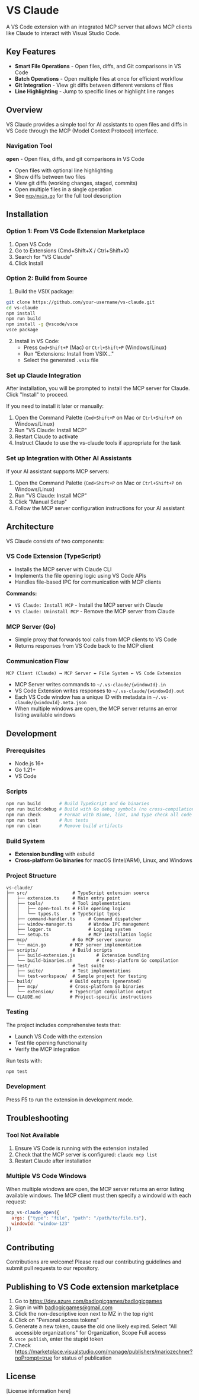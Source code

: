 # VS Claude

A VS Code extension with an integrated MCP server that allows MCP clients like Claude to interact with Visual Studio Code.

## Key Features

- **Smart File Operations** - Open files, diffs, and Git comparisons in VS Code
- **Batch Operations** - Open multiple files at once for efficient workflow
- **Git Integration** - View git diffs between different versions of files
- **Line Highlighting** - Jump to specific lines or highlight line ranges

## Overview

VS Claude provides a simple tool for AI assistants to open files and diffs in VS Code through the MCP (Model Context Protocol) interface.

### Navigation Tool

**open** - Open files, diffs, and git comparisons in VS Code
- Open files with optional line highlighting
- Show diffs between two files
- View git diffs (working changes, staged, commits)
- Open multiple files in a single operation
- See [`mcp/main.go`](mcp/main.go) for the full tool description

## Installation

### Option 1: From VS Code Extension Marketplace
1. Open VS Code
2. Go to Extensions (Cmd+Shift+X / Ctrl+Shift+X)
3. Search for "VS Claude"
4. Click Install

### Option 2: Build from Source
1. Build the VSIX package:
```bash
git clone https://github.com/your-username/vs-claude.git
cd vs-claude
npm install
npm run build
npm install -g @vscode/vsce
vsce package
```

2. Install in VS Code:
   - Press `Cmd+Shift+P` (Mac) or `Ctrl+Shift+P` (Windows/Linux)
   - Run "Extensions: Install from VSIX..."
   - Select the generated `.vsix` file

### Set up Claude Integration
After installation, you will be prompted to install the MCP server for Claude. Click "Install" to proceed.

If you need to install it later or manually:
1. Open the Command Palette (`Cmd+Shift+P` on Mac or `Ctrl+Shift+P` on Windows/Linux)
2. Run "VS Claude: Install MCP"
3. Restart Claude to activate
4. Instruct Claude to use the vs-claude tools if appropriate for the task

### Set up Integration with Other AI Assistants
If your AI assistant supports MCP servers:
1. Open the Command Palette (`Cmd+Shift+P` on Mac or `Ctrl+Shift+P` on Windows/Linux)
2. Run "VS Claude: Install MCP"
3. Click "Manual Setup"
4. Follow the MCP server configuration instructions for your AI assistant

## Architecture

VS Claude consists of two components:

### VS Code Extension (TypeScript)
- Installs the MCP server with Claude CLI
- Implements the file opening logic using VS Code APIs
- Handles file-based IPC for communication with MCP clients

**Commands:**
- `VS Claude: Install MCP` - Install the MCP server with Claude
- `VS Claude: Uninstall MCP` - Remove the MCP server from Claude

### MCP Server (Go)
- Simple proxy that forwards tool calls from MCP clients to VS Code
- Returns responses from VS Code back to the MCP client

### Communication Flow
```
MCP Client (Claude) ↔ MCP Server ↔ File System ↔ VS Code Extension
```

- MCP Server writes commands to `~/.vs-claude/{windowId}.in`
- VS Code Extension writes responses to `~/.vs-claude/{windowId}.out`
- Each VS Code window has a unique ID with metadata in `~/.vs-claude/{windowId}.meta.json`
- When multiple windows are open, the MCP server returns an error listing available windows


## Development

### Prerequisites
- Node.js 16+
- Go 1.21+
- VS Code

### Scripts

```bash
npm run build       # Build TypeScript and Go binaries
npm run build:debug # Build with Go debug symbols (no cross-compilation)
npm run check       # Format with Biome, lint, and type check all code
npm run test        # Run tests
npm run clean       # Remove build artifacts
```

### Build System
- **Extension bundling** with esbuild
- **Cross-platform Go binaries** for macOS (Intel/ARM), Linux, and Windows

### Project Structure
```
vs-claude/
├── src/                 # TypeScript extension source
│   ├── extension.ts     # Main entry point
│   ├── tools/           # Tool implementations
│   │   ├── open-tool.ts # File opening logic
│   │   └── types.ts     # TypeScript types
│   ├── command-handler.ts     # Command dispatcher
│   ├── window-manager.ts      # Window IPC management
│   ├── logger.ts              # Logging system
│   └── setup.ts               # MCP installation logic
├── mcp/                 # Go MCP server source
│   └── main.go         # MCP server implementation
├── scripts/             # Build scripts
│   ├── build-extension.js        # Extension bundling
│   └── build-binaries.sh         # Cross-platform Go compilation
├── test/                # Test suite
│   ├── suite/           # Test implementations
│   └── test-workspace/  # Sample project for testing
├── build/              # Build outputs (generated)
│   ├── mcp/            # Cross-platform Go binaries
│   └── extension/      # TypeScript compilation output
└── CLAUDE.md           # Project-specific instructions
```

### Testing

The project includes comprehensive tests that:
- Launch VS Code with the extension
- Test file opening functionality
- Verify the MCP integration

Run tests with:
```bash
npm test
```

### Development

Press F5 to run the extension in development mode.

## Troubleshooting

### Tool Not Available
1. Ensure VS Code is running with the extension installed
2. Check that the MCP server is configured: `claude mcp list`
3. Restart Claude after installation

### Multiple VS Code Windows
When multiple windows are open, the MCP server returns an error listing available windows. The MCP client must then specify a windowId with each request:
```javascript
mcp_vs-claude_open({
  args: {"type": "file", "path": "/path/to/file.ts"},
  windowId: "window-123"
})
```

## Contributing

Contributions are welcome! Please read our contributing guidelines and submit pull requests to our repository.

## Publishing to VS Code extension marketplace
1. Go to https://dev.azure.com/badlogicgames/badlogicgames
2. Sign in with badlogicgames@gmail.com
3. Click the non-descriptive icon next to MZ in the top right
4. Click on "Personal access tokens"
5. Generate a new token, cause the old one likely expired. Select "All accessible organizations" for Organization, Scope Full access
6. `vsce publish`, enter the stupid token
7. Check https://marketplace.visualstudio.com/manage/publishers/mariozechner?noPrompt=true for status of publication

## License

[License information here]